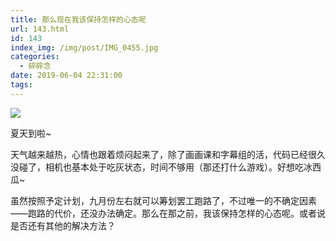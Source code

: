 ```yaml
---
title: 那么现在我该保持怎样的心态呢
url: 143.html
id: 143
index_img: /img/post/IMG_0455.jpg
categories:
  - 碎碎念
date: 2019-06-04 22:31:00
tags:
---
```


![](/img/post/IMG_0455.jpg)

夏天到啦~

天气越来越热，心情也跟着烦闷起来了，除了画画课和字幕组的活，代码已经很久没碰了，相机也基本处于吃灰状态，时间不够用（那还打什么游戏）。好想吃冰西瓜~

虽然按照予定计划，九月份左右就可以筹划罢工跑路了，不过唯一的不确定因素——跑路的代价，还没办法确定。那么在那之前，我该保持怎样的心态呢。或者说是否还有其他的解决方法？
